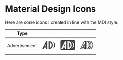 # Material Design Icons

Here are some icons I created in line with the MDI style.


|Type| | | |
|-|-|-|-|
|Advertisement|![normal](./icons/ad.svg)|![box](./icons/ad-box.svg)|![outline](./icons/ad-outline.svg)|
